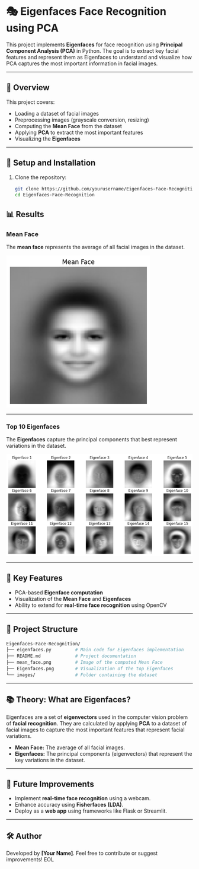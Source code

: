 # 🎭 Eigenfaces Face Recognition using PCA

This project implements **Eigenfaces** for face recognition using **Principal Component Analysis (PCA)** in Python. The goal is to extract key facial features and represent them as Eigenfaces to understand and visualize how PCA captures the most important information in facial images.

---

## 📌 Overview

This project covers:
- Loading a dataset of facial images
- Preprocessing images (grayscale conversion, resizing)
- Computing the **Mean Face** from the dataset
- Applying **PCA** to extract the most important features
- Visualizing the **Eigenfaces**

---

## 🚀 Setup and Installation

1. Clone the repository:
   ```bash
   git clone https://github.com/yourusername/Eigenfaces-Face-Recognition.git
   cd Eigenfaces-Face-Recognition
   ```

## 📊 Results

### **Mean Face**

The **mean face** represents the average of all facial images in the dataset.

![Mean Face](mean_face.png)

---

### **Top 10 Eigenfaces**

The **Eigenfaces** capture the principal components that best represent variations in the dataset.

![Eigenfaces](Eigenfaces.png)

---

## 🔑 Key Features

- PCA-based **Eigenface computation**
- Visualization of the **Mean Face** and **Eigenfaces**
- Ability to extend for **real-time face recognition** using OpenCV

---

## 📂 Project Structure

```bash
Eigenfaces-Face-Recognition/
├── eigenfaces.py         # Main code for Eigenfaces implementation
├── README.md             # Project documentation
├── mean_face.png         # Image of the computed Mean Face
├── Eigenfaces.png        # Visualization of the top Eigenfaces
└── images/               # Folder containing the dataset
```

---

## 📚 Theory: What are Eigenfaces?

Eigenfaces are a set of **eigenvectors** used in the computer vision problem of **facial recognition**. They are calculated by applying **PCA** to a dataset of facial images to capture the most important features that represent facial variations.

- **Mean Face:** The average of all facial images.
- **Eigenfaces:** The principal components (eigenvectors) that represent the key variations in the dataset.

---

## 🔗 Future Improvements

- Implement **real-time face recognition** using a webcam.
- Enhance accuracy using **Fisherfaces (LDA)**.
- Deploy as a **web app** using frameworks like Flask or Streamlit.

---

## 🛠️ Author
Developed by **[Your Name]**. Feel free to contribute or suggest improvements!
EOL
